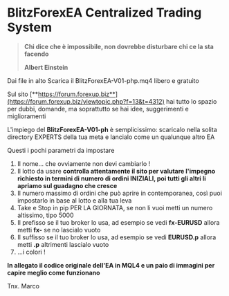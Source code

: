 # BlitzForexEA Centralized Trading System

> **Chi dice che è impossibile, non dovrebbe disturbare chi ce la sta facendo**
>
> **Albert Einstein**

Dai file in alto Scarica il BlitzForexEA-V01-php.mq4 libero e gratuito

Sul sito [**https://forum.forexup.biz**](https://forum.forexup.biz/viewtopic.php?f=13&t=4312) hai tutto lo spazio per dubbi, domande, ma soprattutto se hai idee, suggerimenti e miglioramenti

L'impiego del **BlitzForexEA-V01-ph** è semplicissimo: scaricalo nella solita directory EXPERTS della tua meta e lancialo come un qualunque altro EA

Questi i pochi parametri da impostare

1.  Il nome... che ovviamente non devi cambiarlo !
2.  Il lotto da usare **controlla attentamente il sito per valutare l'impegno richiesto in termini di numero di ordini INIZIALI, poi tutti gli altri li apriamo sul guadagno che cresce**
3.  Il numero massimo di ordini che può aprire in contemporanea, così puoi impostarlo in base al lotto e alla tua leva
4.  Take e Stop in pip PER LA GIORNATA, se non li vuoi metti un numero altissimo, tipo 5000
5.  Il prefisso se il tuo broker lo usa, ad esempio se vedi **fx-EURUSD** allora metti **fx-** se no lascialo vuoto
6.  Il suffisso se il tuo broker lo usa, ad esempio se vedi **EURUSD.p** allora metti **.p** altrimenti lascialo vuoto
7.  ...i colori !

**In allegato il codice originale dell'EA in MQL4 e un paio di immagini per capire meglio come funzionano**

Tnx. Marco

